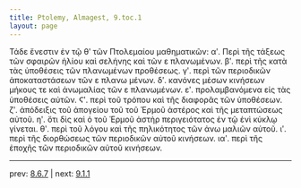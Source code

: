 ```yaml
---
title: Ptolemy, Almagest, 9.toc.1
layout: page
---
```


Τάδε ἔνεστιν ἐν τῷ θʹ τῶν Πτολεμαίου μαθηματικῶν: αʹ. Περὶ τῆς τάξεως τῶν σφαιρῶν ἡλίου καὶ σελήνης καὶ τῶν ε πλανωμένων. βʹ. περὶ τῆς κατὰ τὰς ὑποθέσεις τῶν πλανωμένων προθέσεως. γʹ. περὶ τῶν περιοδικῶν ἀποκαταστάσεων τῶν ε πλανω μένων. δʹ. κανόνες μέσων κινήσεων μήκους τε καὶ ἀνωμαλίας τῶν ε πλανωμένων. εʹ. προλαμβανόμενα εἰς τὰς ὑποθέσεις αὐτῶν. Ϛʹ. περὶ τοῦ τρόπου καὶ τῆς διαφορᾶς τῶν ὑποθέσεων. ζʹ. ἀπόδειξις τοῦ ἀπογείου τοῦ τοῦ Ἑρμοῦ ἀστέρος καὶ τῆς μεταπτώσεως αὐτοῦ. ηʹ. ὅτι δὶς καὶ ὁ τοῦ Ἑρμοῦ ἀστὴρ περιγειότατος ἐν τῷ ἑνὶ κύκλῳ γίνεται. θʹ. περὶ τοῦ λόγου καὶ τῆς πηλικότητος τῶν ἀνω μαλιῶν αὐτοῦ. ιʹ. περὶ τῆς διορθώσεως τῶν περιοδικῶν αὐτοῦ κινήσεων. ιαʹ. περὶ τῆς ἐποχῆς τῶν περιοδικῶν αὐτοῦ κινήσεων. 

---

prev: [8.6.7](../8.6.7/) | next: [9.1.1](../9.1.1/)

